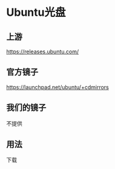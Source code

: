 # Ubuntu光盘

## 上游

https://releases.ubuntu.com/

## 官方镜子

https://launchpad.net/ubuntu/+cdmirrors

## 我们的镜子

不提供

## 用法

下载
